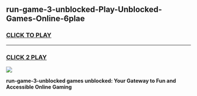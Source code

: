 
## run-game-3-unblocked-Play-Unblocked-Games-Online-6plae
<h3>
<a href="https://premium76.site?title=run-game-3-unblocked&ref=24A">CLICK TO PLAY</a></h3>
<hr>

<h3>
<a href="https://premium76.site?title=run-game-3-unblocked&ref=24A">CLICK 2 PLAY</a>
  
</h3>

<a href="https://premium76.site?title=run-game-3-unblocked&ref=24A"><img src="https://clearcache.store/games.png"></a>


**run-game-3-unblocked games unblocked: Your Gateway to Fun and Accessible Online Gaming**
